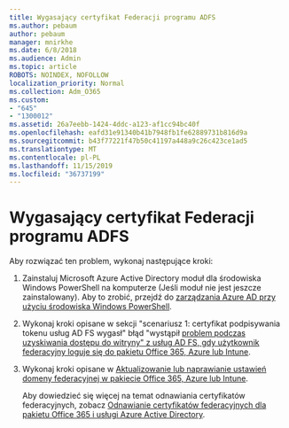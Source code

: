 ```yaml
---
title: Wygasający certyfikat Federacji programu ADFS
ms.author: pebaum
author: pebaum
manager: mnirkhe
ms.date: 6/8/2018
ms.audience: Admin
ms.topic: article
ROBOTS: NOINDEX, NOFOLLOW
localization_priority: Normal
ms.collection: Adm_O365
ms.custom:
- "645"
- "1300012"
ms.assetid: 26a7eebb-1424-4ddc-a123-af1cc94bc40f
ms.openlocfilehash: eafd31e91340b41b7948fb1fe62889731b816d9a
ms.sourcegitcommit: b43f77221f47b50c41197a448a9c26c423ce1ad5
ms.translationtype: MT
ms.contentlocale: pl-PL
ms.lasthandoff: 11/15/2019
ms.locfileid: "36737199"
---
```

# <a name="adfs-federation-certificate-expiring"></a>Wygasający certyfikat Federacji programu ADFS

Aby rozwiązać ten problem, wykonaj następujące kroki:
  
1. Zainstaluj Microsoft Azure Active Directory moduł dla środowiska Windows PowerShell na komputerze (Jeśli moduł nie jest jeszcze zainstalowany). Aby to zrobić, przejdź do [zarządzania Azure AD przy użyciu środowiska Windows PowerShell](https://aka.ms/aadposh).

2. Wykonaj kroki opisane w sekcji "scenariusz 1: certyfikat podpisywania tokenu usług AD FS wygasł" błąd "wystąpił [problem podczas uzyskiwania dostępu do witryny" z usług AD FS, gdy użytkownik federacyjny loguje się do pakietu Office 365, Azure lub Intune](https://support.microsoft.com/help/2713898/there-was-a-problem-accessing-the-site-error-from-ad-fs-when-a-federat).

3. Wykonaj kroki opisane w [Aktualizowanie lub naprawianie ustawień domeny federacyjnej w pakiecie Office 365, Azure lub Intune](https://docs.microsoft.com/office365/troubleshoot/security/update-federated-domain-office-365).

    Aby dowiedzieć się więcej na temat odnawiania certyfikatów federacyjnych, zobacz [Odnawianie certyfikatów federacyjnych dla pakietu Office 365 i usługi Azure Active Directory](https://docs.microsoft.com/azure/active-directory/connect/active-directory-aadconnect-o365-certs).
